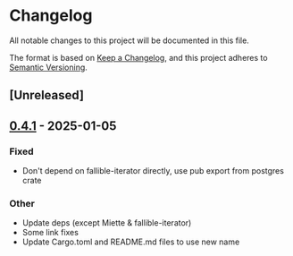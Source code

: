 # Changelog

All notable changes to this project will be documented in this file.

The format is based on [Keep a Changelog](https://keepachangelog.com/en/1.0.0/),
and this project adheres to [Semantic Versioning](https://semver.org/spec/v2.0.0.html).

## [Unreleased]

## [0.4.1](https://github.com/jacobsvante/cornucopi/compare/cornucopi_client_core-v0.4.0...cornucopi_client_core-v0.4.1) - 2025-01-05

### Fixed

- Don't depend on fallible-iterator directly, use pub export from postgres crate

### Other

- Update deps (except Miette & fallible-iterator)
- Some link fixes
- Update Cargo.toml and README.md files to use new name
